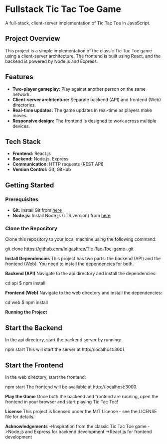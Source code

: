 # Fullstack Tic Tac Toe Game

A full-stack, client-server implementation of Tic Tac Toe in JavaScript.

## Project Overview

This project is a simple implementation of the classic Tic Tac Toe game using a client-server architecture. The frontend is built using React, and the backend is powered by Node.js and Express.

## Features

- **Two-player gameplay:** Play against another person on the same network.
- **Client-server architecture:** Separate backend (API) and frontend (Web) directories.
- **Real-time updates:** The game updates in real-time as players make moves.
- **Responsive design:** The frontend is designed to work across multiple devices.
  
## Tech Stack

- **Frontend:** React.js
- **Backend:** Node.js, Express
- **Communication:** HTTP requests (REST API)
- **Version Control:** Git, GitHub

## Getting Started

### Prerequisites

- **Git:** Install Git from [here](https://git-scm.com/downloads)
- **Node.js:** Install Node.js (LTS version) from [here](https://nodejs.org/)

### Clone the Repository

Clone this repository to your local machine using the following command:

git clone https://github.com/Inigashree/Tic-Tac-Toe-game-.git

**Install Dependencies**
This project has two parts: the backend (API) and the frontend (Web). You need to install the dependencies for both.

**Backend (API)**
Navigate to the api directory and install the dependencies:

cd api
$ npm install

**Frontend (Web)**
Navigate to the web directory and install the dependencies:

cd web
$ npm install

**Running the Project**
## Start the Backend
In the api directory, start the backend server by running:

npm start
This will start the server at http://localhost:3001.

## Start the Frontend
In the web directory, start the frontend:

npm start
The frontend will be available at http://localhost:3000.

**Play the Game**
Once both the backend and frontend are running, open the frontend in your browser and start playing Tic Tac Toe!

**License**
This project is licensed under the MIT License - see the LICENSE file for details.

**Acknowledgements**
->Inspiration from the classic Tic Tac Toe game
->Node.js and Express for backend development
->React.js for frontend development
